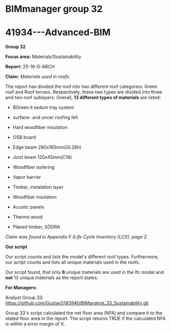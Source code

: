 # BIMmanager group 32
# 41934---Advanced-BIM
**Group 32**

**Focus area:** Materials/Sustainability

**Report:** 25-16-D-ARCH

**Claim**: _Materials used in roofs_. 

The report has divided the roof into two different roof categories: Green roof and Roof terrass. 
Respectively, these two types are divided into three and two roof sublayers. Overall, **13 different types of materials** are listed:

- BGreen.it sedum tray system

- surface- and uncer roofing felt

- Hard woodfiber insulation

- OSB board

- Edge beam 280x165mm(GL28h)

- Joist beam 120x45mm(C18)

- Woodfiber isolering

- Vapor barrier

- Timber, instalation layer

- Woodfiber insulation

- Acustic panels

- Thermo wood

- Planed timber, SÖDRA


_Claim was found in Appendix F (Life Cycle Inventory (LCI)), page 2._

**Our script** 

Our script counts and lists the model's different roof types. 
Furthermore, our script counts and lists all unique materials used in the roofs.

Our script found, that only **8** unique materials are used in the Ifc model and **not** 13 unique materials as the report states.

**For Managers:**

Analyst Group 33: https://github.com/GustavS193940/BIManalyst_33_Sustainability.git

Group 33's script calculated the net floor area (NFA) and compare it to the stated floor area in the report. 
The script returns TRUE if the calculated NFA is within a error margin of X. 


